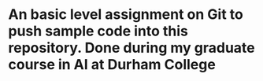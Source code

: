 # An basic level assignment on Git to push sample code into this repository. Done during my graduate course in AI at Durham College
